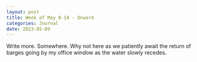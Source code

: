```yaml
---
layout: post
title: Week of May 8-14 - Onward
categories: Journal
date: 2023-05-09
---
```


Write more. Somewhere. Why not here as we patiently await the return of barges going by my office window as the water slowly recedes.
